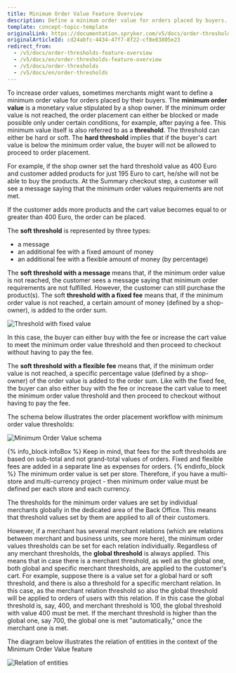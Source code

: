 ```yaml
---
title: Minimum Order Value Feature Overview
description: Define a minimum order value for orders placed by buyers. Minimum order value (also referred to as threshold) is a monetary value stipulated by a shop owner.
template: concept-topic-template
originalLink: https://documentation.spryker.com/v5/docs/order-thresholds-feature-overview
originalArticleId: cd24abfc-4434-47f7-8f22-cf8e83805e23
redirect_from:
  - /v5/docs/order-thresholds-feature-overview
  - /v5/docs/en/order-thresholds-feature-overview
  - /v5/docs/order-thresholds
  - /v5/docs/en/order-thresholds
---
```


To increase order values, sometimes merchants might want to define a minimum order value for orders placed by their buyers. The **minimum order value** is a monetary value stipulated by a shop owner. If the minimum order value is not reached, the order placement can either be blocked or made possible only under certain conditions, for example, after paying a fee. This minimum value itself is also referred to as a **threshold**. The threshold can either be hard or soft. The **hard threshold** implies that if the buyer's cart value is below the minimum order value, the buyer will not be allowed to proceed to order placement.

For example, if the shop owner set the hard threshold value as 400 Euro and customer added products for just 195 Euro to cart, he/she will not be able to buy the products. At the Summary checkout step, a customer will see a message saying that the minimum order values requirements are not met.

If the customer adds more products and the cart value becomes equal to or greater than 400 Euro, the order can be placed.

The **soft threshold** is represented by three types:

* a message
* an additional fee with a fixed amount of money
* an additional fee with a flexible amount of money (by percentage)

The **soft threshold with a message** means that, if the minimum order value is not reached, the customer sees a message saying that minimum order requirements are not fulfilled. However, the customer can still purchase the product(s). The soft **threshold with a fixed fee** means that, if the minimum order value is not reached, a certain amount of money (defined by a shop-owner), is added to the order sum.

![Threshold with fixed value](https://spryker.s3.eu-central-1.amazonaws.com/docs/Features/Shopping+Cart/Cart/Minimum+Order+Value/Minimum+Order+Value+Feature+Overview/threshold-with-fixed-fee.png) 

In this case, the buyer can either buy with the fee or increase the cart value to meet the minimum order value threshold and then proceed to checkout without having to pay the fee.

The **soft threshold with a flexible fee** means that, if the minimum order value is not reached, a specific percentage value (defined by a shop-owner) of the order value is added to the order sum. Like with the fixed fee, the buyer can also either buy with the fee or increase the cart value to meet the minimum order value threshold and then proceed to checkout without having to pay the fee.

The schema below illustrates the order placement workflow with minimum order value thresholds:

![Minimum Order Value schema](https://spryker.s3.eu-central-1.amazonaws.com/docs/Features/Shopping+Cart/Cart/Minimum+Order+Value/Minimum+Order+Value+Feature+Overview/minimum-order-value-schema.jpg) 

{% info_block infoBox %}
Keep in mind, that fees for the soft thresholds are based on sub-total and not grand-total values of orders. Fixed and flexible fees are added in a separate line as expenses for orders.
{% endinfo_block %}
The minimum order value is set per store. Therefore, if you have a multi-store and multi-currency project - then minimum order value must be defined per each store and each currency.

The thresholds for the minimum order values are set by individual merchants globally in the dedicated area of the Back Office. This means that threshold values set by them are applied to all of their customers.

However, if a merchant has several merchant relations (which are relations between merchant and business units, see more here), the minimum order values thresholds can be set for each relation individually. Regardless of any merchant thresholds, the **global threshold** is always applied. This means that in case there is a merchant threshold, as well as the global one, both global and specific merchant thresholds, are applied to the customer's cart. For example, suppose there is a value set for a global hard or soft threshold, and there is also a threshold for a specific merchant relation. In this case, as the merchant relation threshold so also the global threshold will be applied to orders of users with this relation. If in this case the global threshold is, say, 400, and merchant threshold is 100, the global threshold with value 400 must be met. If the merchant threshold is higher than the global one, say 700, the global one is met "automatically," once the merchant one is met.

The diagram below illustrates the relation of entities in the context of the Minimum Order Value feature

![Relation of entities](https://spryker.s3.eu-central-1.amazonaws.com/docs/Features/Shopping+Cart/Cart/Minimum+Order+Value/Minimum+Order+Value+Feature+Overview/context-of-the-minimum-order-value-module.png) 

